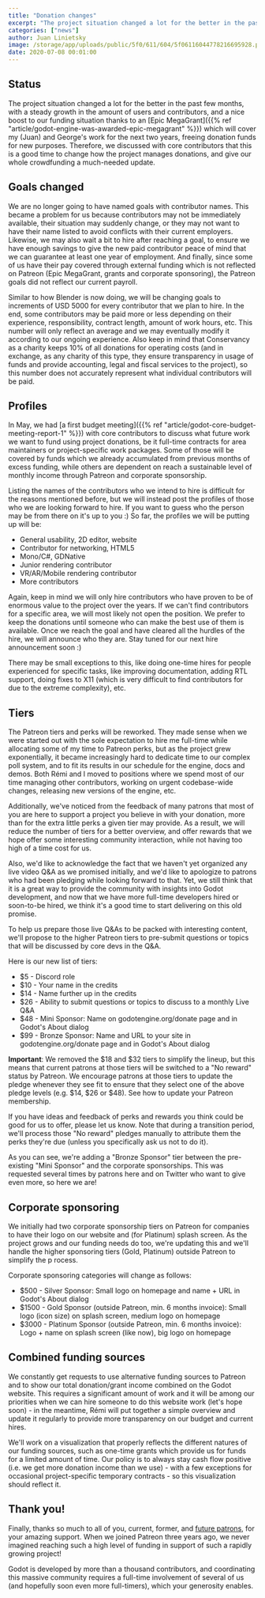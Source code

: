 ```yaml
---
title: "Donation changes"
excerpt: "The project situation changed a lot for the better in the past few months, with a steady growth in the amount of users and contributors, and a nice boost to our funding situation, freeing donation funds for new purposes. Therefore, we discussed with core contributors that this is a good time to change how the project manages donations, and give our whole crowdfunding a much-needed update."
categories: ["news"]
author: Juan Linietsky
image: /storage/app/uploads/public/5f0/611/604/5f06116044778216695928.png
date: 2020-07-08 00:01:00
---
```


## Status

The project situation changed a lot for the better in the past few months, with a steady growth in the amount of users and contributors, and a nice boost to our funding situation thanks to an [Epic MegaGrant]({{% ref "article/godot-engine-was-awarded-epic-megagrant" %}}) which will cover my (Juan) and George's work for the next two years, freeing donation funds for new purposes. Therefore, we discussed with core contributors that this is a good time to change how the project manages donations, and give our whole crowdfunding a much-needed update.

## Goals changed

We are no longer going to have named goals with contributor names. This became a problem for us because contributors may not be immediately available, their situation may suddenly change, or they may not want to have their name listed to avoid conflicts with their current employers. Likewise, we may also wait a bit to hire after reaching a goal, to ensure we have enough savings to give the new paid contributor peace of mind that we can guarantee at least one year of employment. And finally, since some of us have their pay covered through external funding which is not reflected on Patreon (Epic MegaGrant, grants and corporate sponsoring), the Patreon goals did not reflect our current payroll.

Similar to how Blender is now doing, we will be changing goals to increments of USD 5000 for every contributor that we plan to hire. In the end, some contributors may be paid more or less depending on their experience, responsibility, contract length, amount of work hours, etc. This number will only reflect an average and we may eventually modify it according to our ongoing experience. Also keep in mind that Conservancy as a charity keeps 10% of all donations for operating costs (and in exchange, as any charity of this type, they ensure transparency in usage of funds and provide accounting, legal and fiscal services to the project), so this number does not accurately represent what individual contributors will be paid.

## Profiles

In May, we had [a first budget meeting]({{% ref "article/godot-core-budget-meeting-report-1" %}}) with core contributors to discuss what future work we want to fund using project donations, be it full-time contracts for area maintainers or project-specific work packages. Some of those will be covered by funds which we already accumulated from previous months of excess funding, while others are dependent on reach a sustainable level of monthly income through Patreon and corporate sponsorship.

Listing the names of the contributors who we intend to hire is difficult for the reasons mentioned before, but we will instead post the profiles of those who we are looking forward to hire. If you want to guess who the person may be from there on it's up to you :) So far, the profiles we will be putting up will be:

* General usability, 2D editor, website
* Contributor for networking, HTML5
* Mono/C#, GDNative
* Junior rendering contributor
* VR/AR/Mobile rendering contributor
* More contributors

Again, keep in mind we will only hire contributors who have proven to be of enormous value to the project over the years. If we can't find contributors for a specific area, we will most likely not open the position. We prefer to keep the donations until someone who can make the best use of them is available.
Once we reach the goal and have cleared all the hurdles of the hire, we will announce who they are. Stay tuned for our next hire announcement soon :)

There may be small exceptions to this, like doing one-time hires for people experienced for specific tasks, like improving documentation, adding RTL support, doing fixes to X11 (which is very difficult to find contributors for due to the extreme complexity), etc.

## Tiers

The Patreon tiers and perks will be reworked. They made sense when we were started out with the sole expectation to hire me full-time while allocating some of my time to Patreon perks, but as the project grew exponentially, it became increasingly hard to dedicate time to our complex poll system, and to fit its results in our schedule for the engine, docs and demos. Both Rémi and I moved to positions where we spend most of our time managing other contributors, working on urgent codebase-wide changes, releasing new versions of the engine, etc.

Additionally, we've noticed from the feedback of many patrons that most of you are here to support a project you believe in with your donation, more than for the extra little perks a given tier may provide. As a result, we will reduce the number of tiers for a better overview, and offer rewards that we hope offer some interesting community interaction, while not having too high of a time cost for us.

Also, we'd like to acknowledge the fact that we haven't yet organized any live video Q&A as we promised initially, and we'd like to apologize to patrons who had been pledging while looking forward to that. Yet, we still think that it is a great way to provide the community with insights into Godot development, and now that we have more full-time developers hired or soon-to-be hired, we think it's a good time to start delivering on this old promise.

To help us prepare those live Q&As to be packed with interesting content, we'll propose to the higher Patreon tiers to pre-submit questions or topics that will be discussed by core devs in the Q&A.

Here is our new list of tiers:
*  $5 - Discord role
*  $10 - Your name in the credits
*  $14 - Name further up in the credits
*  $26 - Ability to submit questions or topics to discuss to a monthly Live Q&A
*  $48 - Mini Sponsor: Name on godotengine.org/donate page and in Godot's About dialog
*  $99 - Bronze Sponsor: Name and URL to your site in godotengine.org/donate page and in Godot's About dialog

**Important**: We removed the $18 and $32 tiers to simplify the lineup, but this means that current patrons at those tiers will be switched to a "No reward" status by Patreon. We encourage patrons at those tiers to update the pledge whenever they see fit to ensure that they select one of the above pledge levels (e.g. $14, $26 or $48). See how to update your Patreon membership.

If you have ideas and feedback of perks and rewards you think could be good for us to offer, please let us know.
Note that during a transition period, we'll process those "No reward" pledges manually to attribute them the perks they're due (unless you specifically ask us not to do it).

As you can see, we're adding a "Bronze Sponsor" tier between the pre-existing "Mini Sponsor" and the corporate sponsorships. This was requested several times by patrons here and on Twitter who want to give even more, so here we are!

## Corporate sponsoring

We initially had two corporate sponsorship tiers on Patreon for companies to have their logo on our website and (for Platinum) splash screen. As the project grows and our funding needs do too, we're updating this and we'll handle the higher sponsoring tiers (Gold, Platinum) outside Patreon to simplify the p
rocess.

Corporate sponsoring categories will change as follows:

*  $500 - Silver Sponsor: Small logo on homepage and name + URL in Godot's About dialog
*  $1500 - Gold Sponsor (outside Patreon, min. 6 months invoice): Small logo (icon size) on splash screen, medium logo on homepage
*  $3000 - Platinum Sponsor (outside Patreon, min. 6 months invoice): Logo + name on splash screen (like now), big logo on homepage

## Combined funding sources

We constantly get requests to use alternative funding sources to Patreon and to show our total donation/grant income combined on the Godot website. This requires a significant amount of work and it will be among our priorities when we can hire someone to do this website work (let's hope soon) - in the meantime, Rémi will put together a simple overview and update it regularly to provide more transparency on our budget and current hires.

We'll work on a visualization that properly reflects the different natures of our funding sources, such as one-time grants which provide us for funds for a limited amount of time. Our policy is to always stay cash flow positive (i.e. we get more donation income than we use) - with a few exceptions for occasional project-specific temporary contracts - so this visualization should reflect it.

## Thank you!

Finally, thanks so much to all of you, current, former, and [future patrons](https://www.patreon.com/godotengine), for your amazing support. When we joined Patreon three years ago, we never imagined reaching such a high level of funding in support of such a rapidly growing project!

Godot is developed by more than a thousand contributors, and coordinating this massive community requires a full-time involvement of several of us (and hopefully soon even more full-timers), which your generosity enables.
